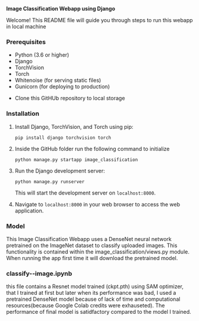 **Image Classification Webapp using Django**

Welcome! This README file will guide you through steps to run this webapp in local machine

### Prerequisites
- Python (3.6 or higher)
- Django
- TorchVision
- Torch
- Whitenoise (for serving static files)
- Gunicorn (for deploying to production)

* Clone this GitHUb repository to local storage

### Installation

1. Install Django, TorchVision, and Torch using pip:
    ```
    pip install django torchvision torch
    ```

2. Inside the GitHub folder run the following command to initialize
    ```
    python manage.py startapp image_classification
    ```

3. Run the Django development server:
    ```
    python manage.py runserver
    ```
   This will start the development server on `localhost:8000`.

4. Navigate to `localhost:8000` in your web browser to access the web application.

### Model
This Image Classification Webapp uses a DenseNet neural network pretrained on the ImageNet dataset to classify uploaded images. This functionality is contained within the image_classification/views.py module. When running the app first time it will download the pretrained model.

### classify--image.ipynb
this file contains a Resnet model trained (ckpt.pth) using SAM optimizer, that I trained at first but later when its performance was bad, I used a pretrained DenseNet model because of lack of time and computational resources(because Google Colab credits were exhauseted). The performance of final model is satidfactory compared to the model I trained.
